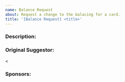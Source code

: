 ```yaml
---
name: Balance Request
about: Request a change to the balacing for a card.
title: '[Balance Request] <title>'
---
```


<!--
Please ensure CI passes. Adjust starter decks as neccesary to ensure they are valid after your changes.
-->

### Description:
<!-- Provide a description of the change and the reason for suggesting it. This is meant to be used in the patchnotes. -->

### Original Suggestor:
<!-- The Discord username of the community member who originally suggested this change. -->
<
### Sponsors:
<!-- The Discord usernames of three community members who want to sponsor this change. Please provide as a list like A, B, C. -->


